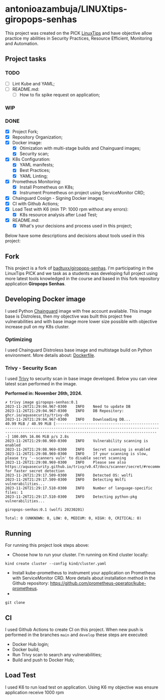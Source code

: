 # antonioazambuja/LINUXtips-giropops-senhas

This project was created on the PICK [LinuxTips](https://www.linuxtips.io) and have objective allow practice my abilities in Security Practices, Resource Efficient, Monitoring and Automation.

## Project tasks

### TODO
- [ ] Lint Kube and YAML;
- [ ] README.md:
  - [ ] How to fix spike request on application;

### WIP

### DONE

- [x] Project Fork;
- [x] Repository Organization;
- [x] Docker image:
  - [x] Otimization with multi-stage builds and Chainguard images;
  - [x] Security scan;
- [x] K8s Configuration:
  - [x] YAML manifests;
  - [x] Best Practices;
  - [x] YAML Linting;
- [x] Prometheus Monitoring:
  - [x] Install Prometheus on K8s;
  - [x] Instrument Prometheus on project using ServiceMonitor CRD;
- [x] Chainguard Cosign - Signing Docker images;
- [x] CI with Github Actions;
- [x] Load Test with K6 (min TP: 1000 rpm without any errors):
  - [x] K8s resource analysis after Load Test;
- [x] README.md:
  - [x] What's your decisions and process used in this project;

Below have some descriptions and decisions about tools used in this project:

## Fork

This project is a fork of [badtuxx/giropops-senhas](https://github.com/badtuxx/giropops-senhas). I'm participating in the LinuxTips PICK and we task as a students was developing full project using more latest tools knowledged in the course and based in this fork repository application **Giropops Senhas**.

## Developing Docker image

I used Python [Chainguard](https://www.chainguard.dev/) image with free account available. This image base is Distroless, then my objective was built this project free vulnerabilities and with base image more lower size possible with objective increase pull on my K8s cluster.

### Optimizing

I used Chainguard Distroless base image and multistage build on Python environment. More details about: [Dockerfile](Dockerfile).

### Trivy - Security Scan


I used [Trivy](https://trivy.dev/) to security scan in base image developed. Below you can view latest scan performed in the image.

**Performed in: November 26th, 2024.**

```
✗ trivy image giropops-senhas:0.1
2023-11-26T21:29:04.967-0300	INFO	Need to update DB
2023-11-26T21:29:04.967-0300	INFO	DB Repository: ghcr.io/aquasecurity/trivy-db
2023-11-26T21:29:04.967-0300	INFO	Downloading DB...
40.99 MiB / 40.99 MiB [-------------------------------------------------------------------------------------------------------------------------------------------------------------------------------------------] 100.00% 16.06 MiB p/s 2.8s
2023-11-26T21:29:08.969-0300	INFO	Vulnerability scanning is enabled
2023-11-26T21:29:08.969-0300	INFO	Secret scanning is enabled
2023-11-26T21:29:08.969-0300	INFO	If your scanning is slow, please try '--scanners vuln' to disable secret scanning
2023-11-26T21:29:08.969-0300	INFO	Please see also https://aquasecurity.github.io/trivy/v0.47/docs/scanner/secret/#recommendation for faster secret detection
2023-11-26T21:29:17.509-0300	INFO	Detected OS: wolfi
2023-11-26T21:29:17.509-0300	INFO	Detecting Wolfi vulnerabilities...
2023-11-26T21:29:17.510-0300	INFO	Number of language-specific files: 1
2023-11-26T21:29:17.510-0300	INFO	Detecting python-pkg vulnerabilities...

giropops-senhas:0.1 (wolfi 20230201)

Total: 0 (UNKNOWN: 0, LOW: 0, MEDIUM: 0, HIGH: 0, CRITICAL: 0)
```

## Running

For running this project look steps above:

- Choose how to run your cluster. I'm running on Kind cluster locally:
```
kind create cluster --config kind/cluster.yaml
```
- Install kube-prometheus to instrument your application on Prometheus with ServiceMonitor CRD. More details about installation method in the Github repository: https://github.com/prometheus-operator/kube-prometheus.
- 
```
git clone 
```

## CI

I used Github Actions to create CI on this project. When new push is performed in the branches `main` and `develop` these steps are executed:
- Docker Hub login;
- Docker build;
- Run Trivy scan to search any vulnerabilities;
- Build and push to Docker Hub;

## Load Test

I used K6 to run load test on application. Using K6 my objective was ensure application receive 1000 rpm 